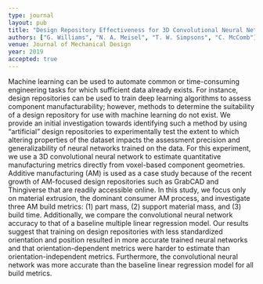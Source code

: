 ```yaml
---
type: journal
layout: pub
title: "Design Repository Effectiveness for 3D Convolutional Neural Networks: Application to Additive Manufacturing"
authors: ["G. Williams", "N. A. Meisel", "T. W. Simpsons", "C. McComb"]
venue: Journal of Mechanical Design
year: 2019
accepted: true
---
```


Machine learning can be used to automate common or time-consuming engineering tasks for which sufficient data already exists. For instance, design repositories can be used to train deep learning algorithms to assess component manufacturability; however, methods to determine the suitability of a design repository for use with machine learning do not exist. We provide an initial investigation towards identifying such a method by using “artificial” design repositories to experimentally test the extent to which altering properties of the dataset impacts the assessment precision and generalizability of neural networks trained on the data. For this experiment, we use a 3D convolutional neural network to estimate quantitative manufacturing metrics directly from voxel-based component geometries. Additive manufacturing (AM) is used as a case study because of the recent growth of AM-focused design repositories such as GrabCAD and Thingiverse that are readily accessible online. In this study, we focus only on material extrusion, the dominant consumer AM process, and investigate three AM build metrics: (1) part mass, (2) support material mass, and (3) build time. Additionally, we compare the convolutional neural network accuracy to that of a baseline multiple linear regression model. Our results suggest that training on design repositories with less standardized orientation and position resulted in more accurate trained neural networks and that orientation-dependent metrics were harder to estimate than orientation-independent metrics. Furthermore, the convolutional neural network was more accurate than the baseline linear regression model for all build metrics.
